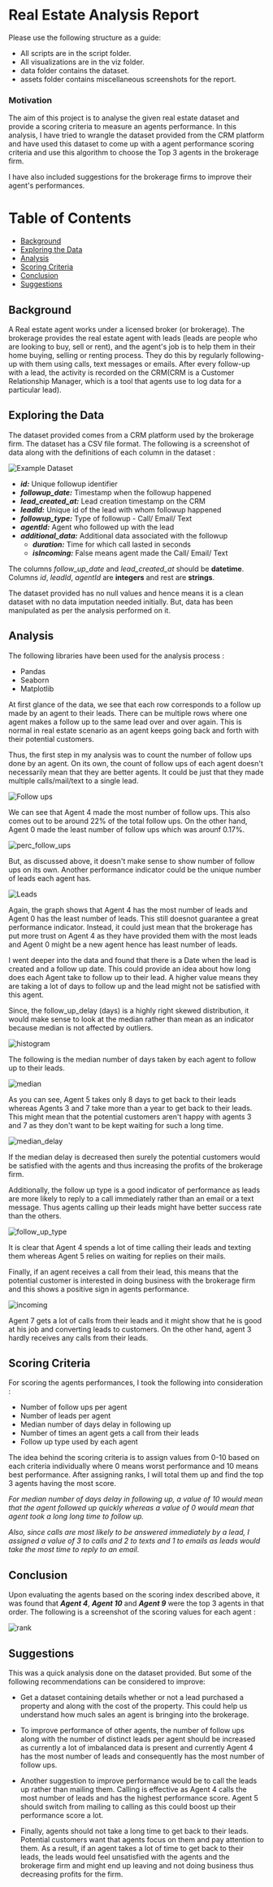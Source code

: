 # Real Estate Analysis Report

Please use the following structure as a guide:
- All scripts are in the script folder.
- All visualizations are in the viz folder.
- data folder contains the dataset.
- assets folder contains miscellaneous screenshots for the report. 

### Motivation 

The aim of this project is to analyse the given real estate dataset and provide a scoring criteria to measure an agents performance.
In this analysis, I have tried to wrangle the dataset provided from the CRM platform and have used this dataset to come up with a agent performance scoring criteria and use this algorithm to choose the Top 3 agents in the brokerage firm. 

I have also included suggestions for the brokerage firms to improve their agent's performances.

# Table of Contents

- [Background](#Background)
- [Exploring the Data](#Exploring-the-Data)
- [Analysis](#Analysis)
- [Scoring Criteria](#Scoring-Criteria)
- [Conclusion](#Conclusion)
- [Suggestions](#Suggestions)

## Background

A Real estate agent works under a licensed broker (or brokerage). The brokerage provides the real estate agent with leads (leads are people who are looking to buy, sell or rent), and the agent's job is to help them in their home buying, selling or renting process. 
They do this by regularly following-up with them using calls, text messages or emails. After every follow-up with a lead, the activity is recorded on the CRM(CRM is a Customer Relationship Manager, which is a tool that agents use to log data for a particular lead).

## Exploring the Data

The dataset provided comes from a CRM platform used by the brokerage firm. The dataset has a CSV file format. The following is a screenshot of data along with the definitions of each column in the dataset :

![Example Dataset](assets\Example_dataset.JPG)

- ***id:*** Unique followup identifier
- ***followup_date:*** Timestamp when the followup happened
- ***lead_created_at:*** Lead creation timestamp on the CRM
- ***leadId:*** Unique id of the lead with whom followup happened
- ***followup_type:*** Type of followup - Call/ Email/ Text
- ***agentId:*** Agent who followed up with the lead
- ***additional_data:*** Additional data associated with the followup 
    - ***duration:*** Time for which call lasted in seconds
    - ***isIncoming:*** False means agent made the Call/ Email/ Text

The columns *follow_up_date* and *lead_created_at* should be **datetime**. Columns *id*, *leadId*, *agentId* are **integers** and rest are **strings**. 

The dataset provided has no null values and hence means it is a clean dataset with no data imputation needed initially. 
But, data has been manipulated as per the analysis performed on it. 

## Analysis

The following libraries have been used for the analysis process :
- Pandas
- Seaborn
- Matplotlib

At first glance of the data, we see that each row corresponds to a follow up made by an agent to their leads. There can be multiple rows where one agent makes a follow up to the same lead over and over again. This is normal in real estate scenario as an agent keeps going back and forth with their potential customers. 

Thus, the first step in my analysis was to count the number of follow ups done by an agent. On its own, the count of follow ups of each agent doesn't necessarily mean that they are better agents. It could be just that they made multiple calls/mail/text to a single lead. 

![Follow ups](viz\Number&#32;of&#32;Follow&#32;ups&#32;per&#32;Agent.png)

We can see that Agent 4 made the most number of follow ups. This also comes out to be around 22% of the total follow ups. On the other hand, Agent 0 made the least number of follow ups which was arounf 0.17%. 

![perc_follow_ups](assets\perc_follow_ups.JPG)


But, as discussed above, it doesn't make sense to show number of follow ups on its own. Another performance indicator could be the unique number of leads each agent has. 

![Leads](viz\Number&#32;of&#32;Distinct&#32;Leads&#32;per&#32;Agent.png)

Again, the graph shows that Agent 4 has the most number of leads and Agent 0 has the least number of leads. This still doesnot guarantee a great performance indicator. Instead, it could just mean that the brokerage has put more trust on Agent 4 as they have provided them with the most leads and Agent 0 might be a new agent hence has least number of leads. 

I went deeper into the data and found that there is a Date when the lead is created and a follow up date. This could provide an idea about how long does each Agent take to follow up to their lead. A higher value means they are taking a lot of days to follow up and the lead might not be satisfied with this agent. 

Since, the follow_up_delay (days) is a highly right skewed distribution, it would make sense to look at the median rather than mean as an indicator because median is not affected by outliers. 

![histogram](viz\Distribution&#32;of&#32;Delay&#32;in&#32;Follow&#32;up.png)

The following is the median number of days taken by each agent to follow up to their leads. 

![median](viz\Median&#32;delay&#32;in&#32;follow&#32;up&#32;per&#32;agent.png)

As you can see, Agent 5 takes only 8 days to get back to their leads whereas Agents 3 and 7 take more than a year to get back to their leads. This might mean that the potential customers aren't happy with agents 3 and 7 as they don't want to be kept waiting for such a long time. 

![median_delay](assets\median_delay.JPG)

If the median delay is decreased then surely the potential customers would be satisfied with the agents and thus increasing the profits of the brokerage firm. 

Additionally, the follow up type is a good indicator of performance as leads are more likely to reply to a call immediately rather than an email or a text message. Thus agents calling up their leads might have better success rate than the others. 

![follow_up_type](viz\Distribution&#32;of&#32;Followup&#32;Type&#32;per&#32;Agent.png)

It is clear that Agent 4 spends a lot of time calling their leads and texting them whereas Agent 5 relies on waiting for replies on their mails. 

Finally, if an agent receives a call from their lead, this means that the potential customer is interested in doing business with the brokerage firm and this shows a positive sign in agents performance. 

![incoming](viz\Total&#32;number&#32;of&#32;times&#32;an&#32;Agent&#32;gets&#32;a&#32;call&#32;from&#32;a&#32;lead.png)

Agent 7 gets a lot of calls from their leads and it might show that he is good at his job and converting leads to customers. On the other hand, agent 3 hardly receives any calls from their leads. 

## Scoring Criteria

For scoring the agents performances, I took the following into consideration :

- Number of follow ups per agent
- Number of leads per agent
- Median number of days delay in following up
- Number of times an agent gets a call from their leads
- Follow up type used by each agent

The idea behind the scoring criteria is to assign values from 0-10 based on each criteria individually where 0 means worst performance and 10 means best performance. After assigning ranks, I will total them up and find the top 3 agents having the most score. 

*For median number of days delay in following up, a value of 10 would mean that the agent followed up quickly whereas a value of 0 would mean that agent took a long long time to follow up.*

*Also, since calls are most likely to be answered immediately by a lead, I assigned a value of 3 to calls and 2 to texts and 1 to emails as leads would take the most time to reply to an email.* 


## Conclusion

Upon evaluating the agents based on the scoring index described above, it was found that ***Agent 4***, ***Agent 10*** and ***Agent 9*** were the top 3 agents in that order. The following is a screenshot of the scoring values for each agent :

![rank](assets\rank.JPG)

## Suggestions

This was a quick analysis done on the dataset provided. But some of the following recommendations can be considered to improve: 

- Get a dataset containing details whether or not a lead purchased a property and along with the cost of the property. This could help us understand how much sales an agent is bringing into the brokerage. 

- To improve performance of other agents, the number of follow ups along with the number of distinct leads per agent should be increased as currently a lot of imbalanced data is present and currently Agent 4 has the most number of leads and consequently has the most number of follow ups. 

- Another suggestion to improve performance would be to call the leads up rather than mailing them. Calling is effective as Agent 4 calls the most number of leads and has the highest performance score. Agent 5 should switch from mailing to calling as this could boost up their performance score a lot. 

- Finally, agents should not take a long time to get back to their leads. Potential customers want that agents focus on them and pay attention to them. As a result, if an agent takes a lot of time to get back to their leads, the leads would feel unsatisfied with the agents and the brokerage firm and might end up leaving and not doing business thus decreasing profits for the firm. 

